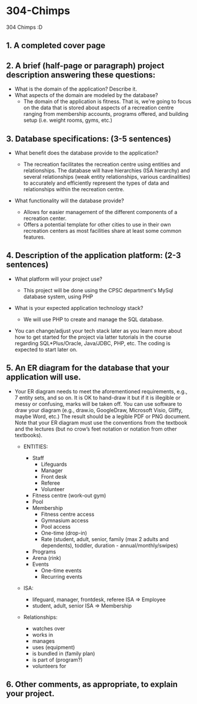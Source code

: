 # 304-Chimps
304 Chimps :D


## 1. A completed cover page
## 2. A brief (half-page or paragraph) project description answering these questions:
- What is the domain of the application?  Describe it.
- What aspects of the domain are modeled by the database?
    - The domain of the application is fitness. That is, we're going to focus on the data that is stored about aspects of a recreation centre ranging from membership accounts, programs offered, and building setup (i.e. weight rooms, gyms, etc.)


## 3. Database specifications: (3-5 sentences)
- What benefit does the database provide to the application?
    - The recreation facilitates the recreation centre using entities and relationships. The database will have hierarchies (ISA hierarchy) and several relationships (weak entity relationships, various cardinalities) to accurately and efficiently represent the types of data and relationships within the recreation centre. 

- What functionality will the database provide?
    - Allows for easier management of the different components of a recreation center.
    - Offers a potential template for other cities to use in their own recreation centers as most facilities share at least some common features.

## 4. Description of the application platform: (2-3 sentences)
- What platform will your project use?
    - This project will be done using the CPSC department's MySql database system, using PHP
- What is your expected application technology stack?
    - We will use PHP to create and manage the SQL database. 

- You  can  change/adjust  your  tech  stack  later  as  you  learn  more  about  how  to  get 
started  for  the  project  via  latter  tutorials  in  the  course  regarding  SQL*Plus/Oracle, Java/JDBC, PHP, etc.   The coding is expected to start later on.


## 5. An ER diagram for the database that your application will use.
- Your ER diagram needs to meet the aforementioned requirements, e.g., 7 entity sets, and so on. It is OK to hand-draw it but if it is illegible or messy or confusing, marks will be taken off.  You can use software to draw your 
diagram (e.g., draw.io, GoogleDraw, Microsoft Visio, Gliffy, maybe Word, etc.) The result should be a legible PDF or PNG document.  Note that your ER diagram must use the conventions from the textbook and the lectures (but no crow’s feet notation or notation from other textbooks).
    - ENTITIES: 
        - Staff
            - Lifeguards
            - Manager
            - Front desk 
            - Referee
            - Volunteer
        - Fitness centre (work-out gym)
        - Pool 
        - Membership
            - Fitness centre access
            - Gymnasium access
            - Pool access
            - One-time (drop-in) 
            - Rate (student, adult, senior, family (max 2 adults and dependents), toddler, duration - annual/monthly/swipes)
        - Programs
        - Arena (rink)
        - Events
            - One-time events
            - Recurring events         
        
    - ISA: 
        - lifeguard, manager, frontdesk, referee ISA => Employee
        - student, adult, senior ISA => Membership
    - Relationships:
        - watches over
        - works in
        - manages
        - uses (equipment)
        - is bundled in (family plan)
        - is part of (program?)
        - volunteers for 

## 6. Other comments, as appropriate, to explain your project.

